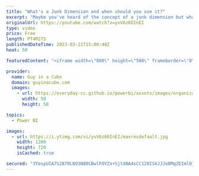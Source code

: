 ```yaml
---
title: "What's a Junk Dimension and when should you use it?"
excerpt: "Maybe you've heard of the concept of a junk dimension but what exactly is it and when should you use it? Patrick breaks down this dimensional modeling concept.   Junk Dimensions https://www.kimballgroup.com/data-warehouse-business-intelligence-resources/kimball-techniques/dimensional-modeling-techniques/junk-dimension/"
originalUrl: https://youtube.com/watch?v=yvV6z6OInEI
type: video
price: Free
length: PT4M27S
publishedDateTime: 2023-03-21T15:00:48Z
heat: 50

featuredContent: "<iframe width=\"800\" height=\"500\" frameborder=\"0\" src=\"https://www.youtube.com/embed/yvV6z6OInEI\" allow=\"accelerometer; autoplay; encrypted-media; gyroscope; picture-in-picture\" allowfullscreen></iframe>"

provider:
  name: Guy in a Cube
  domain: guyinacube.com
  images:
    - url: https://everyday-cc.github.io/powerbi/assets/images/organizations/guyinacube.com-50x50.jpg
      width: 50
      height: 50

topics:
  - Power BI

images:
  - url: https://i.ytimg.com/vi/yvV6z6OInEI/maxresdefault.jpg
    width: 1280
    height: 720
    isCached: true

secured: "3TespUIA7S2870LN93N80CBwlFOYZx+SjtXBA4sCC128ISkJJJe8MqZEImlOjle4KYl65mlCYhGXTW5/XL2IxwUe41QRvB5IkbNR3Nsh3ARdqGivnNiig/rBRt60ClKxYOFKH7RbR2nRWPT0hVYS8r4ZVXgnI8t2PpSg8ObaCk2J2Tnf8FdgHi74OY8aL+sMTVlojfEtmLHhFdt2eXAnxYqml10J97KqP8i0GAXQHwdYt3hCjK9FhJYjHr/ZHdtukH5hFpyE0CC/OcSzaMlOdm3MR191Lo1PzCQbFBTnFS7GxUFTXC95O9yHBiRGyGY5V3kDg54hZxFd3woJ8HfeaUhBFvkZeehg8ALwKl6wRih/IUcZ7NUJ2/sJoZulZEYokClFz7E/r4c9yX5IIIDAf+rakkIYjLvDVBSLHI3LQdU=;lUcaz55oN+tuj6K/KBW/FA=="
---
```


